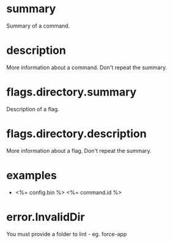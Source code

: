 # summary

Summary of a command.

# description

More information about a command. Don't repeat the summary.

# flags.directory.summary

Description of a flag.

# flags.directory.description

More information about a flag. Don't repeat the summary.

# examples

- <%= config.bin %> <%= command.id %>

# error.InvalidDir

You must provide a folder to lint - eg. force-app
